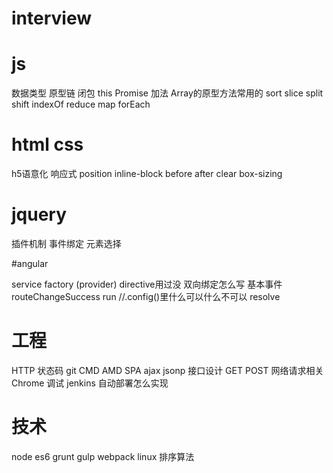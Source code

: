 interview
===============

# js

数据类型
原型链
闭包
this
Promise
加法
Array的原型方法常用的 sort slice split shift indexOf reduce map forEach

# html css

h5语意化
响应式
position
inline-block
before after
clear
box-sizing

# jquery

插件机制
事件绑定
元素选择

#angular

service factory (provider)
directive用过没 双向绑定怎么写
基本事件 routeChangeSuccess run
//.config()里什么可以什么不可以
resolve


# 工程

HTTP 状态码
git
CMD AMD
SPA
ajax
jsonp
接口设计 GET POST
网络请求相关
Chrome 调试
jenkins
自动部署怎么实现

# 技术

node
es6
grunt gulp webpack
linux
排序算法

